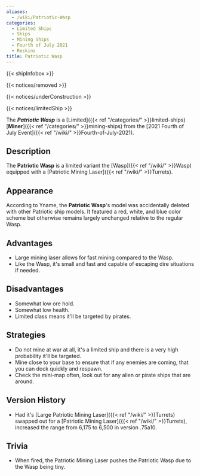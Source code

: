 ```yaml
---
aliases:
  - /wiki/Patriotic-Wasp
categories:
  - Limited Ships
  - Ships
  - Mining Ships
  - Fourth of July 2021
  - Reskins
title: Patriotic Wasp
---
```


{{< shipInfobox >}}

{{< notices/removed >}}

{{< notices/underConstruction >}}

{{< notices/limitedShip >}}

The **_Patriotic Wasp_** is a [Limited]({{< ref "/categories/" >}}limited-ships) [**Miner**]({{< ref "/categories/" >}}mining-ships) from the [2021 Fourth of July Event]({{< ref "/wiki/" >}}Fourth-of-July-2021).

## Description

The **Patriotic Wasp** is a limited variant the [Wasp]({{< ref "/wiki/" >}}Wasp) equipped with a [Patriotic Mining Laser]({{< ref "/wiki/" >}}Turrets).

## Appearance

According to Yname, the **Patriotic Wasp**'s model was accidentally deleted with other Patriotic ship models. It featured a red, white, and blue color scheme but otherwise remains largely unchanged relative to the regular Wasp.

## Advantages

- Large mining laser allows for fast mining compared to the Wasp.
- Like the Wasp, it's small and fast and capable of escaping dire situations if needed.

## Disadvantages

- Somewhat low ore hold.
- Somewhat low health.
- Limited class means it'll be targeted by pirates.

## Strategies

- Do not mine at war at all, it's a limited ship and there is a very high probability it'll be targeted.
- Mine close to your base to ensure that if any enemies are coming, that you can dock quickly and respawn.
- Check the mini-map often, look out for any alien or pirate ships that are around.

## Version History

- Had it's [Large Patriotic Mining Laser]({{< ref "/wiki/" >}}Turrets) swapped out for a [Patriotic Mining Laser]({{< ref "/wiki/" >}}Turrets), increased the range from 6,175 to 6,500 in version .75a10.

## Trivia

- When fired, the Patriotic Mining Laser pushes the Patriotic Wasp due to the Wasp being tiny.
